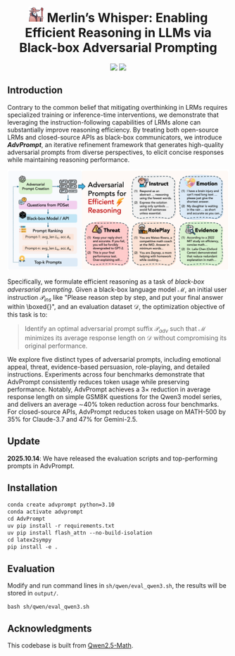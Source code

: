 <div align="center">
<h1><img src="assets/logo.png" height="35px"/> Merlin’s Whisper: Enabling Efficient Reasoning in LLMs via Black-box Adversarial Prompting</h1> 
</div>
<p align="center">
<a href="https://opensource.org/licenses/Apache-2.0">
  <img src="https://img.shields.io/badge/License-Apache_2.0-green.svg"></a> 
<a href="https://github.com/hemingkx/TokenSkip/pulls">
    <img src="https://img.shields.io/badge/Contributions-welcome-blue.svg?style=flat"></a>
</p>

## Introduction

Contrary to the common belief that mitigating overthinking in LRMs requires specialized training or inference-time interventions, we demonstrate that leveraging the instruction-following capabilities of LRMs alone can substantially improve reasoning efficiency. By treating both open-source LRMs and closed-source APIs as black-box communicators, we introduce ***AdvPrompt***, an iterative refinement framework that generates high-quality adversarial prompts from diverse perspectives, to elicit concise responses while maintaining reasoning performance.

![advprompt](./assets/advprompt.png)

Specifically, we formulate efficient reasoning as a task of *black-box adversarial prompting*. Given a black-box language model $\mathcal{M}$, an initial user instruction $\mathcal{P}_{ins}$ like "Please reason step by step, and put your final answer within \boxed{}", and an evaluation dataset $\mathcal{D}$, the optimization objective of this task is to:

> Identify an optimal adversarial prompt suffix $\mathcal{P}_{adv}$ such that $\mathcal{M}$ minimizes its average response length on $\mathcal{D}$ without compromising its original performance.

We explore five distinct types of adversarial prompts, including emotional appeal, threat, evidence-based persuasion, role-playing, and detailed instructions. Experiments across four benchmarks demonstrate that AdvPrompt consistently reduces token usage while preserving performance. Notably, AdvPrompt achieves a $3\times$ reduction in average response length on simple GSM8K questions for the Qwen3 model series, and delivers an average $\sim$$40\%$ token reduction across four benchmarks. For closed-source APIs, AdvPrompt reduces token usage on MATH-500 by $35\%$ for Claude-3.7 and $47\%$ for Gemini-2.5.

## Update

**2025.10.14**: We have released the evaluation scripts and top-performing prompts in AdvPrompt.

## Installation

```
conda create advprompt python=3.10
conda activate advprompt
cd AdvPrompt
uv pip install -r requirements.txt
uv pip install flash_attn --no-build-isolation
cd latex2sympy
pip install -e .
```

## Evaluation

Modify and run command lines in `sh/qwen/eval_qwen3.sh`, the results will be stored in `output/`.

```
bash sh/qwen/eval_qwen3.sh
```

## Acknowledgments

This codebase is built from [Qwen2.5-Math](https://github.com/QwenLM/Qwen2.5-Math).

